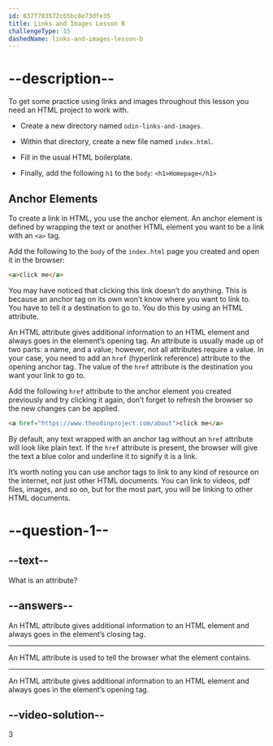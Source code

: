 ```yaml
---
id: 637f703572c65bc8e73dfe35
title: Links and Images Lesson B
challengeType: 15
dashedName: links-and-images-lesson-b
---
```

# --description--

To get some practice using links and images throughout this lesson you need an HTML project to work with.

- Create a new directory named `odin-links-and-images`.

- Within that directory, create a new file named `index.html`.

- Fill in the usual HTML boilerplate.

- Finally, add the following `h1` to the `body`: `<h1>Homepage</h1>`

## Anchor Elements
To create a link in HTML, you use the anchor element. An anchor element is defined by wrapping the text or another HTML element you want to be a link with an `<a>` tag.

Add the following to the `body` of the `index.html` page you created and open it in the browser:

```html
<a>click me</a>
```

You may have noticed that clicking this link doesn’t do anything. This is because an anchor tag on its own won’t know where you want to link to. You have to tell it a destination to go to. You do this by using an HTML attribute.

An HTML attribute gives additional information to an HTML element and always goes in the element’s opening tag. An attribute is usually made up of two parts: a name, and a value; however, not all attributes require a value. In your case, you need to add an `href` (hyperlink reference) attribute to the opening anchor tag. The value of the `href` attribute is the destination you want your link to go to.

Add the following `href` attribute to the anchor element you created previously and try clicking it again, don’t forget to refresh the browser so the new changes can be applied.

```html
<a href="https://www.theodinproject.com/about">click me</a>
```

By default, any text wrapped with an anchor tag without an `href` attribute will look like plain text. If the `href` attribute is present, the browser will give the text a blue color and underline it to signify it is a link.

It’s worth noting you can use anchor tags to link to any kind of resource on the internet, not just other HTML documents. You can link to videos, pdf files, images, and so on, but for the most part, you will be linking to other HTML documents.

# --question-1--    
## --text--

What is an attribute?
## --answers--

An HTML attribute gives additional information to an HTML element and always goes in the element’s closing tag.

---

An HTML attribute is used to tell the browser what the element contains.

---

An HTML attribute gives additional information to an HTML element and always goes in the element’s opening tag.


## --video-solution--

3
